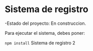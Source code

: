 <h1>Sistema de registro</h1>

-Estado del proyecto: En construccion.

Para ejecutar el sistema, debes poner:

```npm install```
Sistema de registro 2
